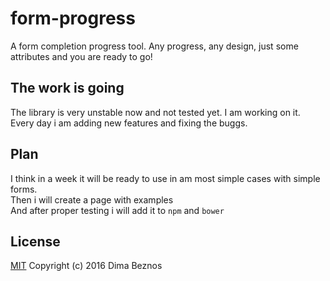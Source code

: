 # form-progress
A form completion progress tool. Any progress, any design, just some attributes and you are ready to go!

## The work is going

The library is very unstable now and not tested yet. I am working on it. <br/>
Every day i am adding new features and fixing the buggs.

## Plan

I think in a week it will be ready to use in am most simple cases with simple forms. <br/>
Then i will create a page with examples <br/>
And after proper testing i will add it to `npm` and `bower`

## License
[MIT](https://www.tldrlegal.com/l/mit) Copyright (c) 2016 Dima Beznos